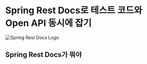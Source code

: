 # Spring Rest Docs로 테스트 코드와 Open API 동시에 잡기
![Spring Rest Docs Logo](https://user-images.githubusercontent.com/48639421/127739359-3c4982f1-378e-4df0-b690-c4a0083ed3ad.png)  

## Spring Rest Docs가 뭐야
